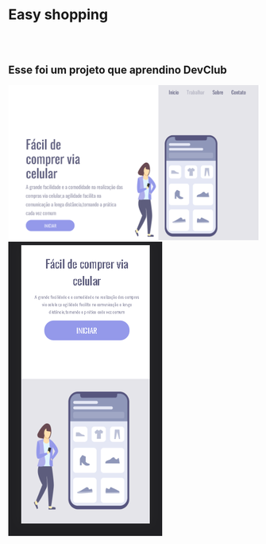 <h1> Easy shopping</h1>
<br>
<br>
<h2>Esse foi um projeto que aprendino DevClub</h2>

<img src="https://github.com/BrunaCarolinaabb/easy-shopping/blob/master/logo/para%20pc.png?raw=true"/>
<img src="https://raw.githubusercontent.com/BrunaCarolinaabb/easy-shopping/4210c307728310ca8e8aae2b4556ed4b07ce6f27/logo/para%20celular.png "/>
